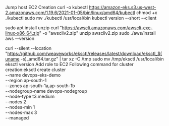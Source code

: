 Jump host EC2 Creation
curl -o kubectl https://amazon-eks.s3.us-west-2.amazonaws.com/1.19.6/2021-01-05/bin/linux/amd64/kubectl
chmod +x ./kubectl
sudo mv ./kubectl /usr/local/bin
kubectl version --short --client

sudo apt install unzip
curl "https://awscli.amazonaws.com/awscli-exe-linux-x86_64.zip" -o "awscliv2.zip"
unzip awscliv2.zip
sudo ./aws/install
aws --version

curl --silent --location "https://github.com/weaveworks/eksctl/releases/latest/download/eksctl_$(uname -s)_amd64.tar.gz" | tar xz -C /tmp
sudo mv /tmp/eksctl /usr/local/bin
eksctl version
Add role to EC2
Following command for cluster creation:eksctl create cluster \
  --name devops-eks-demo \
  --region ap-south-1 \
  --zones ap-south-1a,ap-south-1b \
  --nodegroup-name devops-nodegroup \
  --node-type t3.medium \
  --nodes 2 \
  --nodes-min 1 \
  --nodes-max 3 \
  --managed
